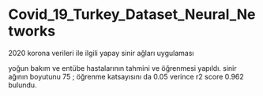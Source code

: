 # Covid_19_Turkey_Dataset_Neural_Networks
2020 korona verileri ile ilgili yapay sinir ağları uygulaması


yoğun bakım ve entübe hastalarının tahmini ve öğrenmesi yapıldı.
sinir ağının boyutunu 75 ; öğrenme katsayısını da 0.05 verince r2 score 0.962 bulundu.
